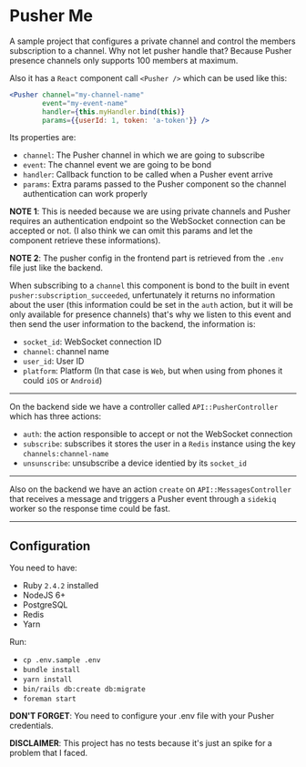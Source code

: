 # Pusher Me

A sample project that configures a private channel and control the members subscription to a channel.
Why not let pusher handle that? Because Pusher presence channels only supports 100 members
at maximum.

Also it has a `React` component call `<Pusher />` which can be used like this:

```jsx
<Pusher channel="my-channel-name"
        event="my-event-name"
        handler={this.myHandler.bind(this)}
        params={{userId: 1, token: 'a-token'}} />
```

Its properties are:

  * `channel`: The Pusher channel in which we are going to subscribe
  * `event`: The channel event we are going to be bond
  * `handler`: Callback function to be called when a Pusher event arrive
  * `params`: Extra params passed to the Pusher component so the channel authentication
  can work properly

  **NOTE 1**: This is needed because we are using private channels and Pusher requires an authentication endpoint so the WebSocket connection can be accepted or not. (I also think we can omit this params and let the component retrieve these informations).

  **NOTE 2**: The pusher config in the frontend part is retrieved from the `.env` file just like the backend.

When subscribing to a `channel` this component is bond to the built in event `pusher:subscription_succeeded`, unfertunately it returns no information about the user (this information could be set in the `auth` action, but it will be only available for presence channels) that's why we listen to this event and then send the user information to the backend, the information is:

  * `socket_id`: WebSocket connection ID
  * `channel`: channel name
  * `user_id`: User ID
  * `platform`: Platform (In that case is `Web`, but when using from phones it could `iOS` or `Android`)

---

On the backend side we have a controller called `API::PusherController` which has three actions:

* `auth`: the action responsible to accept or not the WebSocket connection
* `subscribe`: subscribes it stores the user in a `Redis` instance using the key `channels:channel-name`
* `unsunscribe`: unsubscribe a device identied by its `socket_id`

---

Also on the backend we have an action `create` on `API::MessagesController` that receives a message and triggers a Pusher event through a `sidekiq` worker so the response time could be fast.


----

## Configuration

You need to have:

* Ruby `2.4.2` installed
* NodeJS 6+
* PostgreSQL
* Redis
* Yarn

Run:

* `cp .env.sample .env`
* `bundle install`
* `yarn install`
* `bin/rails db:create db:migrate`
* `foreman start`

**DON'T FORGET**: You need to configure your .env file with your Pusher credentials.

**DISCLAIMER**: This project has no tests because it's just an spike for a problem that I faced.




